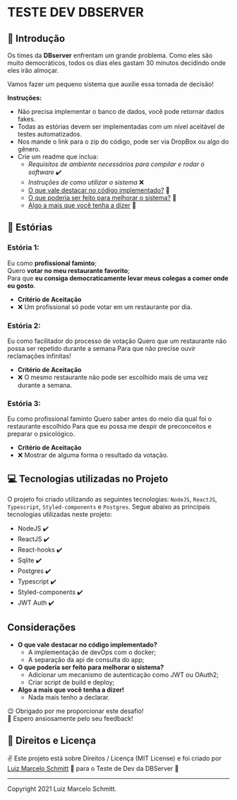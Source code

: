 # TESTE DEV DBSERVER #

## 🚀 Introdução

Os times da **DBserver** enfrentam um grande problema. Como eles são muito
democráticos, todos os dias eles gastam 30 minutos decidindo onde eles irão
almoçar.

Vamos fazer um pequeno sistema que auxilie essa tomada de decisão!

**Instruções:**

- Não precisa implementar o banco de dados, você pode retornar dados fakes. 
- Todas as estórias devem ser implementadas com um nível aceitável de testes automatizados. 
- Nos mande o link para o zip do código, pode ser via DropBox ou algo do gênero. 
- Crie um readme que inclua:
  - *Requisitos de ambiente necessários para compilar e rodar o software* ✔️
  - *Instruções de como utilizar o sistema* ❌
  - [O que vale destacar no código implementado?](##Considerações) 📌
  - [O que poderia ser feito para melhorar o sistema?](##Considerações) 📌
  - [Algo a mais que você tenha a dizer](##Considerações) 📌

## 🔖 Estórias

### Estória 1:

Eu como **profissional faminto**; <br />
Quero **votar no meu restaurante favorito**; <br />
Para que **eu consiga democraticamente levar meus colegas a comer onde eu gosto**. <br />

- **Critério de Aceitação**
- ❌ Um profissional só pode votar em um restaurante por dia. 

### Estória 2:

Eu como facilitador do processo de votação
Quero que um restaurante não possa ser repetido durante a semana
Para que não precise ouvir reclamações infinitas!

- **Critério de Aceitação**
- ❌ O mesmo restaurante não pode ser escolhido mais de uma vez durante a semana.

### Estória 3:

Eu como profissional faminto
Quero saber antes do meio dia qual foi o restaurante escolhido
Para que eu possa me despir de preconceitos e preparar o psicológico.

- **Critério de Aceitação**
- ❌ Mostrar de alguma forma o resultado da votação.

## 💻 Tecnologias utilizadas no Projeto

O projeto foi criado utilizando as seguintes tecnologias: `NodeJS`, `ReactJS`, `Typescript`,  `Styled-components` e `Postgres`. Segue abaixo as principais tecnologias utilizadas neste projeto:

- NodeJS ✔️
- ReactJS ✔️
- React-hooks ✔️
- Sqlite ✔️
- Postgres ✔️
- Typescript ✔️
- Styled-components ✔️
- JWT Auth ✔️

## Considerações

- **O que vale destacar no código implementado?**
  - A implementação de devOps com o docker;
  - A separação da api de consulta do app;
- **O que poderia ser feito para melhorar o sistema?**
  - Adicionar um mecanismo de autenticação como JWT ou OAuth2;
  - Criar script de build e deploy;
- **Algo a mais que você tenha a dizer!**
  - Nada mais tenho a declarar.
  
😉 Obrigado por me proporcionar este desafio! <br />
🌈 Espero ansiosamente pelo seu feedback! <br />

## 📜 Direitos e Licença

✌ Este projeto está sobre Direitos / Licença (MIT License) e foi criado por [Luiz Marcelo Schmitt](https://github.com/devluma/) 💙 para o Teste de Dev da DBServer 🚀

---

Copyright 2021 Luiz Marcelo Schmitt.
